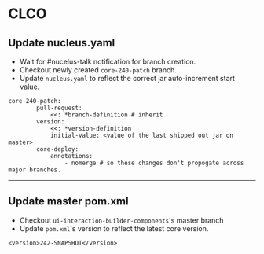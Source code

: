 # CLCO

## Update nucleus.yaml
- Wait for #nucelus-talk notification for branch creation.
- Checkout newly created `core-240-patch` branch.
- Update `nucleus.yaml` to reflect the correct jar auto-increment start value.
```
core-240-patch:
        pull-request:
            <<: *branch-definition # inherit
        version:
            <<: *version-definition
            initial-value: <value of the last shipped out jar on master>
        core-deploy:
            annotations:
                - nomerge # so these changes don't propogate across major branches.
```
---
## Update master pom.xml
- Checkout `ui-interaction-builder-components`'s master branch
- Update `pom.xml`'s version to reflect the latest core version.
```
<version>242-SNAPSHOT</version>
```